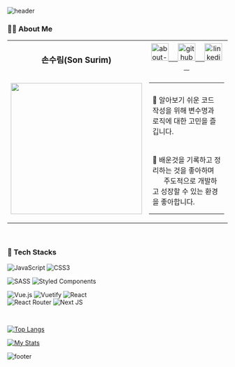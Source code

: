 ![header](https://capsule-render.vercel.app/api?type=waving&color=gradient&customColorList=12&height=300&section=header&text=Hi%20there%20👋,%20I'm%20Surim&fontSize=50)

### 👩‍💻 About Me
<table>
  <tr>
    <td align=center>
      <h3> 손수림(Son Surim)</h3>
    </td>
    <td align=center>
      <a href="https://bit.ly/surim">
        <img src='https://cdn.jsdelivr.net/npm/simple-icons@3.0.1/icons/about-dot-me.svg' alt='about-dot-me' height='40'>
        &nbsp;&nbsp;&nbsp;
      </a>
      <a href="https://github.com/sonsurim">
        <img src='https://cdn.jsdelivr.net/npm/simple-icons@3.0.1/icons/github.svg' alt='github' height='40'>
        &nbsp;&nbsp;&nbsp;
      </a>
      <a href="https://www.linkedin.com/in/%EC%88%98%EB%A6%BC-%EC%86%90-681b93226">
        <img src='https://cdn.jsdelivr.net/npm/simple-icons@3.0.1/icons/linkedin.svg' alt='linkedin' height='40'>
        &nbsp;&nbsp;&nbsp;
      </a>
    </td>
  </tr>
  <tr height=300>
    <td><img src="https://user-images.githubusercontent.com/47546413/148397508-d3703687-d8b1-4925-bbff-dea68370c097.png" height=300></td>
    <td>
      <table>
        <tr>
          <td height=150>🧐 알아보기 쉬운 코드 작성을 위해 변수명과 로직에 대한 고민을 즐깁니다.</td>
        </tr>
        <tr>
          <td height=150>📝 배운것을 기록하고 정리하는 것을 좋아하며 <br/>&nbsp;&nbsp;&nbsp;&nbsp;&nbsp;&nbsp;주도적으로 개발하고 성장할 수 있는 환경을 좋아합니다.</td>
        </tr>
      </table>
    </td>
  </tr>
 </table>
 
<br/>
 
 ### 💪 Tech Stacks
<p>
  
![JavaScript](https://img.shields.io/badge/javascript-%23323330.svg?style=for-the-badge&logo=javascript&logoColor=%23F7DF1E)
![CSS3](https://img.shields.io/badge/css3-%231572B6.svg?style=for-the-badge&logo=css3&logoColor=white)

  
</p>
<p>
  
![SASS](https://img.shields.io/badge/SASS-hotpink.svg?style=for-the-badge&logo=SASS&logoColor=white)
![Styled Components](https://img.shields.io/badge/styled--components-DB7093?style=for-the-badge&logo=styled-components&logoColor=white)

</p>
<p>
  
![Vue.js](https://img.shields.io/badge/vuejs-%2335495e.svg?style=for-the-badge&logo=vuedotjs&logoColor=%234FC08D)
![Vuetify](https://img.shields.io/badge/Vuetify-1867C0?style=for-the-badge&logo=vuetify&logoColor=AEDDFF)
![React](https://img.shields.io/badge/react-%2320232a.svg?style=for-the-badge&logo=react&logoColor=%2361DAFB)  
![React Router](https://img.shields.io/badge/React_Router-CA4245?style=for-the-badge&logo=react-router&logoColor=white)
![Next JS](https://img.shields.io/badge/Next-black?style=for-the-badge&logo=next.js&logoColor=white)

</p>

<br/>

[![Top Langs](https://github-readme-stats.vercel.app/api/top-langs/?username=sonsurim&layout=compact)](https://github.com/anuraghazra/github-readme-stats)

[![My Stats](https://github-readme-stats.vercel.app/api?username=sonsurim&&show_icons=true&theme=react)](https://github.com/anuraghazra/convoychat)


 
![footer](https://capsule-render.vercel.app/api?section=footer&type=waving&color=gradient&customColorList=12)
